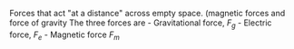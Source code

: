Forces that act "at a distance" across empty space. (magnetic forces and force of gravity 
The three forces are
	- Gravitational force, $F_g$
	- Electric force, $F_e$
	- Magnetic force $F_m$
